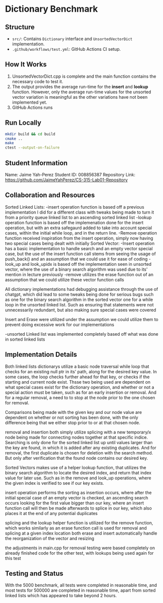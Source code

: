 # Dictionary Benchmark

## Structure

- `src/`: Contains `Dictionary` interface and `UnsortedVectorDict` implementation.
- `.github/workflows/test.yml`: GitHub Actions CI setup.

## How It Works

1. UnsortedVectorDict.cpp is complete and the main function contains the necessary code to test it. 
2. The output provides the average run-time for the **insert** and **lookup** function. However, only the average run-time values for the unsorted vector variation is meaningful as the other variations have not been implemented yet.    
3. GitHub Actions runs 

## Run Locally

```bash
mkdir build && cd build
cmake ..
make
ctest --output-on-failure
```

## Student Information
Name: Jaime Yah-Perez
Student ID: 008856387
Repository Link: https://github.com/JaimeYahPerez/CS-315-Lab01-Repository

## Collaboration and Resources
Sorted Linked Lists:
-insert operation function is based off a previous implementation I did for a different class 
with tweaks being made to turn it from a priority queue linked list to an ascending sorted linked list
-lookup operation function is based off the implemenation done for the insert operation, but with an extra safegaurd added
to take into account special cases, within the initial while loop, and in the return line.
-Remove operation function received inspiration from the insert operation, simply now having two special cases
being dealt with initially
Sorted Vector:
-Insert operation has a basic implementation to handle search and an empty vector special case, but the use of the 
insert function call stems from seeing the usage of push_back() and an assumption that we could use it for ease of coding
-look_up and look_upidx is based off the implementation seen in unsorted vector, where the use of a binary search algorithm was used due to its' mention in lecture previously
-remove utilizes the erase function out of an assumption that we could utilize these vector function calls

All dictionary implementations had debugging assistance through the use of chatgpt, which did lead to some tweaks being done for serious bugs
such as one for the binary search algorithm in the sorted vector one for a while loop in the unsorted linked list. Such as ensuring that statements were not unnecessarily redundant, 
but also making sure special cases were covered

Insert and Erase were utilized under the assumption we could utilize them to prevent doing excessive work for our implementations

-unsorted Linked list was implemented completely based off what was done in sorted linked lists

## Implementation Details
Both linked lists dictionarys utilize a basic node traversal while loop that checks for an existing null ptr in its' path, along for the desired key value. 
In some cases, the loop checks further ahead for that key, or checks if the starting and current node exist. Thsse two being used are dependent on what special cases exist for the dictionary
operation, and whether or not a special action must be taken, such as for an early insertion or removal. And for a regular removal, a need to to stop at the node prior to the one chosen for removal.

Comparisons being made with the given key and our node value are dependent on whether or not sorting has been done, with the only difference being that we either stop prior to or at that chosen node.

removal and insertion both simply utilize splicing with a new temporary/x node being made for connecting nodes together at that specific indice. Searching is only done for the sorted linked list
up until values larger than the key are found, in which it is added after any existing duplicates. And for removal, the first duplicate is chosen for deletion with the search method.
But only after verification that the found node contains our desired key.

Sorted Vectors makes use of a helper lookup function, that utilizes the binary search algorithm to locate the desired index, and return that index value for later use.
Such as in the remove and look_up operations, where the given index is verified to see if our key exists. 

insert operation performs the sorting as insertion occurs, where after the initial special case of an empty vector is checked, an ascending search occurs looking for the first value bigger
than our key, where an insert function call will then be made afterwards to splice in our key, which also places it at the end of any potential duplicates

splicing and the lookup helper function is utilized for the remove function, which works similarly as an erase function call is used for removal and splicing at a given index location
both erase and insert automatically handle the reorganization of the vector and resizing

the adjustments in main.cpp for removal testing were based completely on already finished code for the other test, with lookups being used again for this test

## Testing and Status
With the 5000 benchmark, all tests were completed in reasonable time, and most tests for 500000 are completed in reasonable time, apart from sorted linked lists which has appeared to take
beyond 2 hours. 

